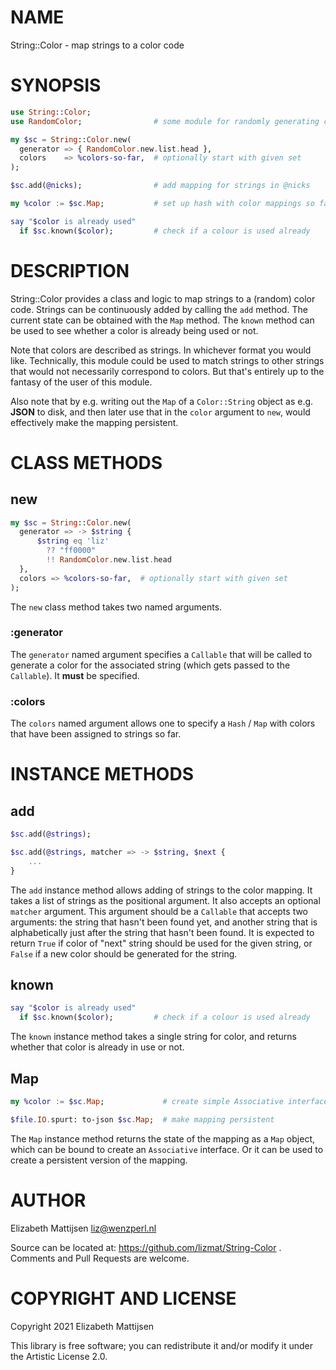 NAME
====

String::Color - map strings to a color code

SYNOPSIS
========

```raku
use String::Color;
use RandomColor;                # some module for randomly generating colors

my $sc = String::Color.new(
  generator => { RandomColor.new.list.head },
  colors    => %colors-so-far,  # optionally start with given set
);

$sc.add(@nicks);                # add mapping for strings in @nicks

my %color := $sc.Map;           # set up hash with color mappings so far

say "$color is already used"
  if $sc.known($color);         # check if a colour is used already
```

DESCRIPTION
===========

String::Color provides a class and logic to map strings to a (random) color code. Strings can be continuously added by calling the `add` method. The current state can be obtained with the `Map` method. The `known` method can be used to see whether a color is already being used or not.

Note that colors are described as strings. In whichever format you would like. Technically, this module could be used to match strings to other strings that would not necessarily correspond to colors. But that's entirely up to the fantasy of the user of this module.

Also note that by e.g. writing out the `Map` of a `Color::String` object as e.g. **JSON** to disk, and then later use that in the `color` argument to `new`, would effectively make the mapping persistent.

CLASS METHODS
=============

new
---

```raku
my $sc = String::Color.new(
  generator => -> $string {
      $string eq 'liz'
        ?? "ff0000"
        !! RandomColor.new.list.head
  },
  colors => %colors-so-far,  # optionally start with given set
);
```

The `new` class method takes two named arguments.

### :generator

The `generator` named argument specifies a `Callable` that will be called to generate a color for the associated string (which gets passed to the `Callable`). It **must** be specified.

### :colors

The `colors` named argument allows one to specify a `Hash` / `Map` with colors that have been assigned to strings so far.

INSTANCE METHODS
================

add
---

```raku
$sc.add(@strings);

$sc.add(@strings, matcher => -> $string, $next {
    ...
}
```

The `add` instance method allows adding of strings to the color mapping. It takes a list of strings as the positional argument. It also accepts an optional `matcher` argument. This argument should be a `Callable` that accepts two arguments: the string that hasn't been found yet, and another string that is alphabetically just after the string that hasn't been found. It is expected to return `True` if color of "next" string should be used for the given string, or `False` if a new color should be generated for the string.

known
-----

```raku
say "$color is already used"
  if $sc.known($color);         # check if a colour is used already
```

The `known` instance method takes a single string for color, and returns whether that color is already in use or not.

Map
---

```raku
my %color := $sc.Map;             # create simple Associative interface

$file.IO.spurt: to-json $sc.Map;  # make mapping persistent
```

The `Map` instance method returns the state of the mapping as a `Map` object, which can be bound to create an `Associative` interface. Or it can be used to create a persistent version of the mapping.

AUTHOR
======

Elizabeth Mattijsen <liz@wenzperl.nl>

Source can be located at: https://github.com/lizmat/String-Color . Comments and Pull Requests are welcome.

COPYRIGHT AND LICENSE
=====================

Copyright 2021 Elizabeth Mattijsen

This library is free software; you can redistribute it and/or modify it under the Artistic License 2.0.


